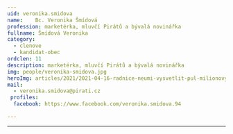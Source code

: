 ```yaml
---
uid: veronika.smidova
name:    Bc. Veronika Šmídová
profession: marketérka, mluvčí Pirátů a bývalá novinářka
fullname: Šmídová Veronika
category:
  - clenove
  - kandidat-obec
ordclen: 11
description: marketérka, mluvčí Pirátů a bývalá novinářka
img: people/veronika-smidova.jpg
heroImg: articles/2021/2021-04-16-radnice-neumi-vysvetlit-pul-milionovy-pro-valentu.jpg
mail:
  - veronika.smidova@pirati.cz
 profiles:
  facebook: https://www.facebook.com/veronika.smidova.94

---
```



---
